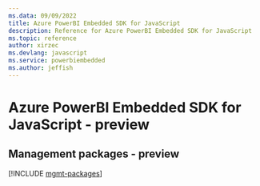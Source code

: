 ```yaml
---
ms.data: 09/09/2022
title: Azure PowerBI Embedded SDK for JavaScript
description: Reference for Azure PowerBI Embedded SDK for JavaScript
ms.topic: reference
author: xirzec
ms.devlang: javascript
ms.service: powerbiembedded
ms.author: jeffish
---
```

# Azure PowerBI Embedded SDK for JavaScript - preview

## Management packages - preview
[!INCLUDE [mgmt-packages](powerbi-embedded-mgmt-index.md)]
